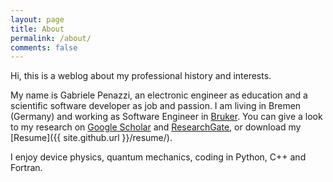 ```yaml
---
layout: page
title: About
permalink: /about/
comments: false
---
```


Hi, this is a weblog about my professional history and interests.

My name is Gabriele Penazzi, an electronic engineer as education
and a scientific software developer as job and passion.
I am living in Bremen (Germany) and working as Software Engineer
in [Bruker](<http://www.bruker.com>).
 You can give a look to my research on
[Google Scholar](http://scholar.google.de/citations?hl=de&user=4CCZ3ecAAAAJ)
and [ResearchGate](https://www.researchgate.net/profile/Gabriele_Penazzi2/), or
download my [Resume]({{ site.github.url }}/resume/).

I enjoy device physics, quantum mechanics, coding in Python, C++ and Fortran.
